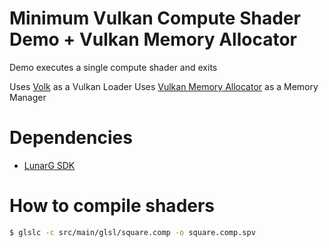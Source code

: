 # Minimum Vulkan Compute Shader Demo + Vulkan Memory Allocator
Demo executes a single compute shader and exits

Uses [Volk](https://github.com/zeux/volk) as a Vulkan Loader
Uses [Vulkan Memory Allocator](https://github.com/GPUOpen-LibrariesAndSDKs/VulkanMemoryAllocator) as a Memory Manager

# Dependencies
* [LunarG SDK](https://vulkan.lunarg.com/)

# How to compile shaders
``` bash
$ glslc -c src/main/glsl/square.comp -o square.comp.spv
```